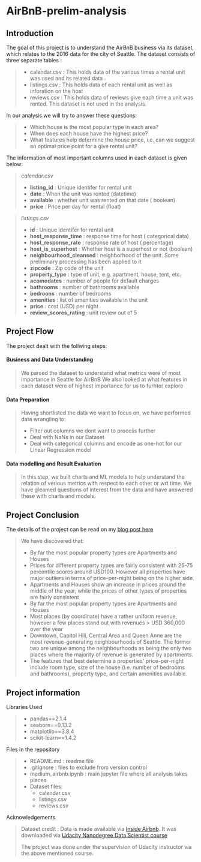 # AirBnB-prelim-analysis

## Introduction
The goal of this project is to understand the AirBnB business via its dataset, which relates to the 2016 data for the city of Seattle.
The dataset consists of three separate tables :
> * calendar.csv : This holds data of the various times a rental unit was used and its related data
> * listings.csv : This holds data of each rental unit as well as inforation on the host
> * reviews.csv : This holds data of reviews give each time a unit was rented. This dataset is not used in the analysis.

In our analysis we will try to answer these questions:
> * Which house is the most popular type in each area?
> * When does each house have the highest price?
> * What features help determine the house price, i.e. can we suggest an optimal price point for a give rental unit?

The information of most important columns used in each dataset is given below:
> *calendar.csv*
> * **listing_id** : Unique identifer for rental unit
> * **date** : When the unit was rented (datetime)
> * **available** : whether unit was rented on that date ( boolean)
> * **price** : Price per day for rental (float)

> *listings.csv*
> * **id** : Unique identifer for rental unit
> * **host_response_time** : response time for host ( categorical data)
> * **host_response_rate** : response rate of host ( percentage)
> * **host_is_superhost** : Whether host is a superhost or not (boolean)
> * **neighbourhood_cleansed** : neighborhood of the unit. Some preliminary processing has been applied to it
> * **zipcode** : Zip code of the unit
> * **property_type** : type of unit, e.g. apartment, house, tent, etc.
> * **acomodates** : number of people for default charges
> * **bathrooms** : number of bathrooms available
> * **bedroons** : number of bedrooms
> * **amenities** : list of amenities available in the unit
> * **price** : cost (USD) per night
> * **review_scores_rating** : unit review out of 5

## Project Flow
The project dealt with the follwing steps:
#### Business and Data Understanding
> We parsed the dataset to understand what metrics were of most importance in Seattle for AirBnB
> We also looked at what features in each dataset were of highest importance for us to furhter explore

#### Data Preparation
> Having shortlisted the data we want to focus on, we have performed data wrangling to:
> * Filter out columns we dont want to process further
> * Deal with NaNs in our Dataset
> * Deal with categorical columns and encode as one-hot for our Linear Regression model

#### Data modelling and Result Evaluation
> In this step, we built charts and ML models to help understand the relation of verious metrics with respect to each other or wrt time.
> We have gleamed questions of interest from the data and have answered these with charts and models.

## Project Conclusion
The details of the project can be read on my [blog post here](https://medium.com/@dracosdracos/analyzing-airbnb-seattle-dataset-00770d802e86)
> We have discovered that:
> * By far the most popular property types are Apartments and Houses
> * Prices for different property types are fairly consistent with 25-75 percentile scores around USD100. However all properties have major outliers in terms of price-per-night being on the higher side.
> * Apartments and Houses show an increase in prices around the middle of the year, while the prices of other types of properties are fairly consistent
> * By far the most popular property types are Apartments and Houses
> * Most places (by coordinate) have a rather uniform revenue, however a few places stand out with revenues > USD 360,000 over the year
> * Downtown, Capitol Hill, Central Area and Queen Anne are the most revenue-generating neighbourhoods of Seattle. The former two are unique among the neighbourhoods as being the only two places where the majority of revenue is generated by apartments.
> * The features that best determine a properties' price-per-night include room type, size of the house (i.e. number of bedrooms and bathrooms), property type, and certain amenities available.



## Project information
Libraries Used
> * pandas==2.1.4
> * seaborn==0.13.2
> * matplotlib==3.8.4
> * scikit-learn==1.4.2

Files in the repository
> * README.md : readme file 
> * .gitignore : files to exclude from version control
> * medium_airbnb.ipynb : main jupyter file where all analysis takes places
> * Dataset files:
>   * calendar.csv
>   * listings.csv
>   * reviews.csv 

Acknowledgements
>Dataset credit : Data is made available via [Inside Airbnb](https://insideairbnb.com/). It was downloaded via [Udacity Nanodegree Data Scientist course](https://www.udacity.com/course/data-scientist-nanodegree--nd025)
>
> The project was done under the supervision of Udacity instructor via the above mentioned course.
